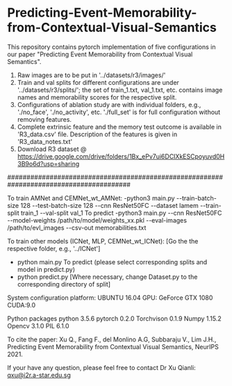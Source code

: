 # Predicting-Event-Memorability-from-Contextual-Visual-Semantics
This repository contains pytorch implementation of five configurations in our paper "Predicting Event Memorability from Contextual Visual Semantics".
1. Raw images are to be put in '../datasets/r3/images/'
2. Train and val splits for different configurations are under '../datasets/r3/splits/'; the set of train_1.txt, val_1.txt, etc. contains image names and memorability scores for the respective split.
3. Configurations of ablation study are with individual folders, e.g., './no_face', './no_activity', etc. './full_set' is for full configuration without removing features. 
4. Complete extrinsic feature and the memory test outcome is available in 'R3_data.csv' file. Description of the features is given in 'R3_data_notes.txt'
5. Download R3 dataset @ https://drive.google.com/drive/folders/1Bx_ePv7ui6DCIXkESCpoyuvd0H3B9o6d?usp=sharing

########################################################################################

To train AMNet and CEMNet_wt_AMNet:
-python3 main.py --train-batch-size 128 --test-batch-size 128 --cnn ResNet50FC --dataset lamem --train-split train_1 --val-split val_1
To predict
-python3 main.py --cnn ResNet50FC --model-weights /path/to/model/weights_xx.pkl --eval-images /path/to/evl_images --csv-out memorabilities.txt

To train other models (ICNet, MLP, CEMNet_wt_ICNet):
[Go the the respective folder, e.g., '../ICNet']
- python main.py
To predict (please select corresponding splits and model in predict.py)
- python predict.py
[Where necessary, change Dataset.py to the corresponding directory of split]

System configuration
platform: UBUNTU 16.04
GPU: GeForce GTX 1080
CUDA:9.0

Python packages
python 3.5.6
pytorch 0.2.0
Torchvison 0.1.9
Numpy 1.15.2
Opencv 3.1.0
PIL 6.1.0

To cite the paper: 
Xu Q., Fang F., del Monlino A.G, Subbaraju V., Lim J.H., Predicting Event Memorability from Contextual Visual Semantics, NeurIPS 2021.

If your have any question, please feel free to contact Dr Xu Qianli: qxu@i2r.a-star.edu.sg
